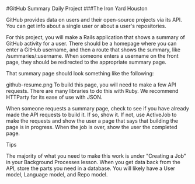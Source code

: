 #GitHub Summary Daily Project
###The Iron Yard Houston

GitHub provides data on users and their open-source projects via its API. You can get info about a single user or about a user's repositories.

For this project, you will make a Rails application that shows a summary of GitHub activity for a user. There should be a homepage where you can enter a GitHub username, and then a route that shows the summary, like /summaries/:username. When someone enters a username on the front page, they should be redirected to the appropriate summary page.

That summary page should look something like the following:

github-resume.png
To build this page, you will need to make a few API requests. There are many libraries to do this with Ruby. We recommend HTTParty for its ease of use with JSON.

When someone requests a summary page, check to see if you have already made the API requests to build it. If so, show it. If not, use ActiveJob to make the requests and show the user a page that says that building the page is in progress. When the job is over, show the user the completed page.

Tips  

The majority of what you need to make this work is under "Creating a Job" in your Background Processes lesson.
When you get data back from the API, store the parts you need in a database. You will likely have a User model, Language model, and Repo model.
